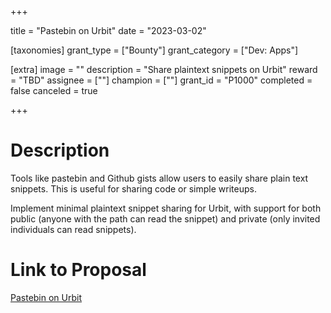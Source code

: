 +++

title = "Pastebin on Urbit"
date = "2023-03-02"

[taxonomies]
grant_type = ["Bounty"]
grant_category = ["Dev: Apps"]

[extra]
image = ""
description = "Share plaintext snippets on Urbit"
reward = "TBD"
assignee = [""]
champion = [""]
grant_id = "P1000"
completed = false
canceled = true

+++

# Description
Tools like pastebin and Github gists allow users to easily share plain text snippets. This is useful for sharing code or simple writeups.

Implement minimal plaintext snippet sharing for Urbit, with support for both public (anyone with the path can read the snippet) and private (only invited individuals can read snippets).

# Link to Proposal
[Pastebin on Urbit](https://urbit.org/grants/pastebin-proposal)

